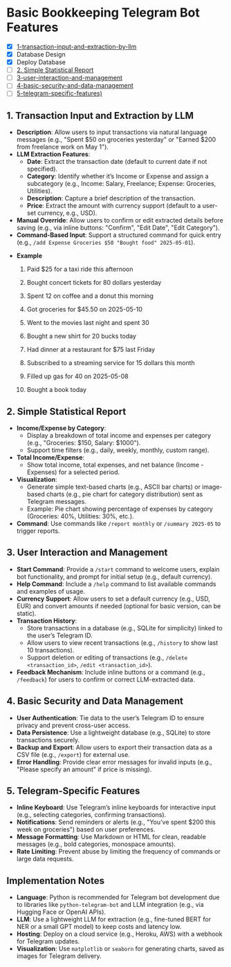 # Basic Bookkeeping Telegram Bot Features

- [x] [1-transaction-input-and-extraction-by-llm](#1-transaction-input-and-extraction-by-llm)
- [x] Database Design
- [x] Deploy Database
- [ ] [2. Simple Statistical Report](#2-simple-statistical-report)
- [ ] [3-user-interaction-and-management](#3-user-interaction-and-management)
- [ ] [4-basic-security-and-data-management](#4-basic-security-and-data-management)
- [ ] [5-telegram-specific-features)](#5-telegram-specific-features)

## 1. Transaction Input and Extraction by LLM
   - **Description**: Allow users to input transactions via natural language messages (e.g., "Spent $50 on groceries yesterday" or "Earned $200 from freelance work on May 1").
   - **LLM Extraction Features**:
     - **Date**: Extract the transaction date (default to current date if not specified).
     - **Category**: Identify whether it’s Income or Expense and assign a subcategory (e.g., Income: Salary, Freelance; Expense: Groceries, Utilities).
     - **Description**: Capture a brief description of the transaction.
     - **Price**: Extract the amount with currency support (default to a user-set currency, e.g., USD).
   - **Manual Override**: Allow users to confirm or edit extracted details before saving (e.g., via inline buttons: "Confirm", "Edit Date", "Edit Category").
   - **Command-Based Input**: Support a structured command for quick entry (e.g., `/add Expense Groceries $50 "Bought food" 2025-05-01`).

* **Example**

  1. Paid $25 for a taxi ride this afternoon

  2. Bought concert tickets for 80 dollars yesterday

  3. Spent 12 on coffee and a donut this morning

  4. Got groceries for $45.50 on 2025-05-10

  5. Went to the movies last night and spent 30

  6. Bought a new shirt for 20 bucks today

  7. Had dinner at a restaurant for $75 last Friday

  8. Subscribed to a streaming service for 15 dollars this month

  9. Filled up gas for 40 on 2025-05-08

  10. Bought a book today

## 2. Simple Statistical Report
   - **Income/Expense by Category**:
     - Display a breakdown of total income and expenses per category (e.g., "Groceries: $150, Salary: $1000").
     - Support time filters (e.g., daily, weekly, monthly, custom range).
   - **Total Income/Expense**:
     - Show total income, total expenses, and net balance (Income - Expenses) for a selected period.
   - **Visualization**:
     - Generate simple text-based charts (e.g., ASCII bar charts) or image-based charts (e.g., pie chart for category distribution) sent as Telegram messages.
     - Example: Pie chart showing percentage of expenses by category (Groceries: 40%, Utilities: 30%, etc.).
   - **Command**: Use commands like `/report monthly` or `/summary 2025-05` to trigger reports.

## 3. User Interaction and Management
   - **Start Command**: Provide a `/start` command to welcome users, explain bot functionality, and prompt for initial setup (e.g., default currency).
   - **Help Command**: Include a `/help` command to list available commands and examples of usage.
   - **Currency Support**: Allow users to set a default currency (e.g., USD, EUR) and convert amounts if needed (optional for basic version, can be static).
   - **Transaction History**:
     - Store transactions in a database (e.g., SQLite for simplicity) linked to the user’s Telegram ID.
     - Allow users to view recent transactions (e.g., `/history` to show last 10 transactions).
     - Support deletion or editing of transactions (e.g., `/delete <transaction_id>`, `/edit <transaction_id>`).
   - **Feedback Mechanism**: Include inline buttons or a command (e.g., `/feedback`) for users to confirm or correct LLM-extracted data.

## 4. Basic Security and Data Management
   - **User Authentication**: Tie data to the user’s Telegram ID to ensure privacy and prevent cross-user access.
   - **Data Persistence**: Use a lightweight database (e.g., SQLite) to store transactions securely.
   - **Backup and Export**: Allow users to export their transaction data as a CSV file (e.g., `/export`) for external use.
   - **Error Handling**: Provide clear error messages for invalid inputs (e.g., "Please specify an amount" if price is missing).

## 5. Telegram-Specific Features
   - **Inline Keyboard**: Use Telegram’s inline keyboards for interactive input (e.g., selecting categories, confirming transactions).
   - **Notifications**: Send reminders or alerts (e.g., "You’ve spent $200 this week on groceries") based on user preferences.
   - **Message Formatting**: Use Markdown or HTML for clean, readable messages (e.g., bold categories, monospace amounts).
   - **Rate Limiting**: Prevent abuse by limiting the frequency of commands or large data requests.

## Implementation Notes
- **Language**: Python is recommended for Telegram bot development due to libraries like `python-telegram-bot` and LLM integration (e.g., via Hugging Face or OpenAI APIs).
- **LLM**: Use a lightweight LLM for extraction (e.g., fine-tuned BERT for NER or a small GPT model) to keep costs and latency low.
- **Hosting**: Deploy on a cloud service (e.g., Heroku, AWS) with a webhook for Telegram updates.
- **Visualization**: Use `matplotlib` or `seaborn` for generating charts, saved as images for Telegram delivery.